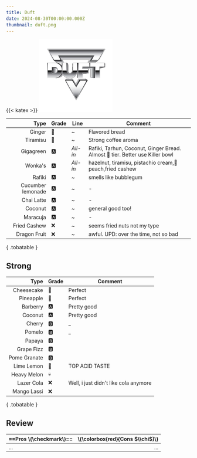 ```yaml
---
title: Duft
date: 2024-08-30T00:00:00.000Z
thumbnail: duft.png
---
```


{{< katex >}}
![tobacco du](duft.webp)

|              Type | Grade | Line     | Comment                                                                      |
| ----------------: | ----- | -------- | ---------------------------------------------------------------------------- |
|            Ginger | 👑     | ~        | Flavored bread                                                               |
|          Tiramisu | 👑     | ~        | Strong coffee aroma                                                          |
|         Gigagreen | 🅰️     | _All-in_ | Rafiki, Tarhun, Coconut, Ginger Bread. Almost 👑 tier. Better use Killer bowl |
|           Wonka's | 🅰️     | _All-in_ | hazelnut, tiramisu, pistachio cream,🍋 peach,fried cashew                     |
|            Rafiki | 🅰️     | ~        | smells like bubblegum                                                        |
| Cucumber lemonade | 🅰️     | ~        | -                                                                            |
|        Chai Latte | 🅰️     | ~        | -                                                                            |
|           Coconut | 🅰️     | ~        | general good too!                                                            |
|          Maracuja | 🅰️     | ~        | -                                                                            |
|      Fried Cashew | ❌     | ~        | seems fried nuts not my type                                                 |
|      Dragon Fruit | ❌     | ~        | awful. UPD: over the time, not so bad                                        |

{ .tobatable }

## Strong

|         Type | Grade | Comment                               |
| -----------: | ----- | ------------------------------------- |
|   Cheesecake | 👑     | Perfect                               |
|    Pineapple | 👑     | Perfect                               |
|     Barberry | 🅰️     | Pretty good                           |
|      Coconut | 🅰️     | Pretty good                           |
|       Cherry | 🅱️     | \_                                    |
|       Pomelo | 🅱️     | \_                                    |
|       Papaya | 🅱️     |                                       |
|   Grape Fizz | 🅱️     |                                       |
| Pome Granate | 🅱️     |                                       |
|   Lime Lemon | 🍋     | TOP ACID TASTE                        |
|  Heavy Melon | 💀     |                                       |
|   Lazer Cola | ❌     | Well, i just didn't like cola anymore |
|  Mango Lassi | ❌     |                                       |
{ .tobatable }

## Review

| ==Pros \\(\\checkmark\\)== | \\(\\colorbox{red}{Cons $\\chi$}\\) |
| :------------------------- | ----------------------------------: |
| ...                        |                                 ... |
